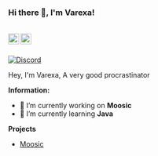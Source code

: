 ### Hi there 👋, I'm Varexa!

<br/>
<a href="https://discord.com/users/966230921084796999" target="_blank" >
    <img align ="left" alt="Varexa's Discord" width="22px" src ="https://cdn.jsdelivr.net/npm/simple-icons@v3/icons/discord.svg" />
  </a>
  <a href="https://github.com/Varexa" target="_blank">
    <img align ="left" alt="Varexa's Github " width="22px" src ="https://cdn.jsdelivr.net/npm/simple-icons@v3/icons/github.svg" />
  </a>

![]()

<br/>

<a href="https://discord.com/users/966230921084796999">
<img src="https://discord.c99.nl/widget/theme-3/966230921084796999.png" alt="Discord"/>
</a>

Hey, I'm Varexa, A very good procrastinator

 **Information:**

- 🔭 I’m currently working on  **Moosic**
- 🌱 I’m currently learning  **Java**

**Projects**

- [Moosic](https://moosicbot.pro/)

